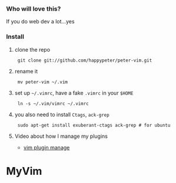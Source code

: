 ### Who will love this?
If you do web dev a lot...yes

### Install
1. clone the repo

        git clone git://github.com/happypeter/peter-vim.git

1. rename it

        mv peter-vim ~/.vim

1. set up `~/.vimrc`, have a fake `.vimrc` in your `$HOME`

        ln -s ~/.vim/vimrc ~/.vimrc

1. you also need to install `Ctags`, `ack-grep`

        sudo apt-get install exuberant-ctags ack-grep # for ubuntu

1. Video about how I manage my plugins

   - [vim plugin manage](http://happycasts.net/episodes/30)
# MyVim
